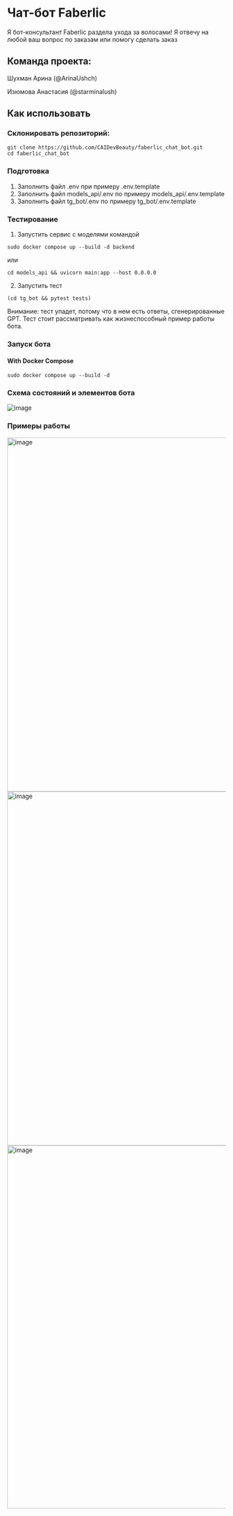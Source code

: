 # Чат-бот Faberlic

Я бот-консультант Faberlic раздела ухода за волосами! Я отвечу на любой ваш вопрос по заказам или помогу сделать заказ

## Команда проекта:

Шухман Арина (@ArinaUshch)

Изюмова Анастасия (@starminalush)


## Как использовать

### Склонировать репозиторий:

```shell
git clone https://github.com/CAIDevBeauty/faberlic_chat_bot.git
cd faberlic_chat_bot
```

### Подготовка

1. Заполнить файл .env при примеру .env.template
2. Заполнить файл models_api/.env по примеру models_api/.env.template 
3. Заполнить файл tg_bot/.env по примеру tg_bot/.env.template


### Тестирование
1. Запустить сервис с моделями командой
```shell
sudo docker compose up --build -d backend
```
или
```shell
cd models_api && uvicorn main:app --host 0.0.0.0
```
2. Запустить тест
```shell
(cd tg_bot && pytest tests)
```
Внимание: тест упадет, потому что в нем есть ответы, сгенерированные GPT. Тест стоит рассматривать как жизнеспособный пример работы бота.

### Запуск бота

#### With Docker Compose

```shell
sudo docker compose up --build -d 
```

### Схема состояний и элементов бота
![image](https://github.com/CAIDevBeauty/faberlic_chat_bot/assets/103132748/204656fb-0b12-45df-a14d-f264efb2e86d)

### Примеры работы
<img width="814" alt="image" src="https://github.com/CAIDevBeauty/faberlic_chat_bot/assets/103132748/41be2bf0-e2e1-4293-97ab-00b36d869773">

<img width="814" alt="image" src="https://github.com/CAIDevBeauty/faberlic_chat_bot/assets/103132748/0409f83f-fa56-4288-bb30-6cffb36734b6">

<img width="835" alt="image" src="https://github.com/CAIDevBeauty/faberlic_chat_bot/assets/103132748/a914dd4e-184e-4db6-ae13-d138f3dd412e">


